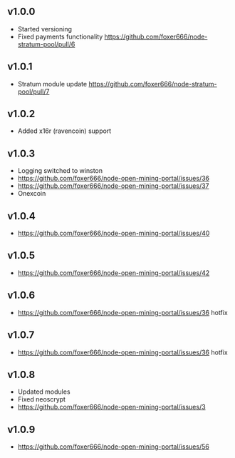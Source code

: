 ## v1.0.0

* Started versioning
* Fixed payments functionality https://github.com/foxer666/node-stratum-pool/pull/6

## v1.0.1

* Stratum module update https://github.com/foxer666/node-stratum-pool/pull/7

## v1.0.2
* Added x16r (ravencoin) support

## v1.0.3
* Logging switched to winston
* https://github.com/foxer666/node-open-mining-portal/issues/36
* https://github.com/foxer666/node-open-mining-portal/issues/37
* Onexcoin

## v1.0.4
* https://github.com/foxer666/node-open-mining-portal/issues/40

## v1.0.5
* https://github.com/foxer666/node-open-mining-portal/issues/42

## v1.0.6
* https://github.com/foxer666/node-open-mining-portal/issues/36 hotfix

## v1.0.7
* https://github.com/foxer666/node-open-mining-portal/issues/36 hotfix

## v1.0.8
* Updated modules
* Fixed neoscrypt
* https://github.com/foxer666/node-open-mining-portal/issues/3

## v1.0.9
* https://github.com/foxer666/node-open-mining-portal/issues/56